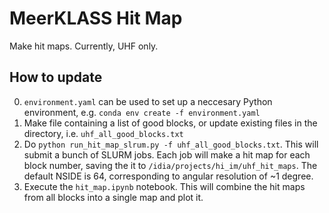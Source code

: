 # MeerKLASS Hit Map

Make hit maps. Currently, UHF only.

## How to update

0. `environment.yaml` can be used to set up a neccesary Python environment, e.g. `conda env create -f environment.yaml`
1. Make file containing a list of good blocks, or update existing files in the directory, i.e. `uhf_all_good_blocks.txt`
2. Do `python run_hit_map_slrum.py -f uhf_all_good_blocks.txt`. This will submit a bunch of SLURM jobs. Each job will make a hit map for each block number, saving the it to `/idia/projects/hi_im/uhf_hit_maps`. The default NSIDE is 64, corresponding to angular resolution of ~1 degree.
3. Execute the `hit_map.ipynb` notebook. This will combine the hit maps from all blocks into a single map and plot it.
